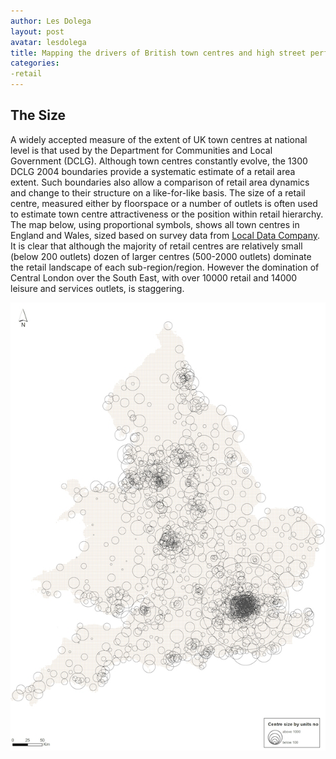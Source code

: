 ```yaml
---
author: Les Dolega
layout: post
avatar: lesdolega
title: Mapping the drivers of British town centres and high street performance
categories:
-retail
---
```


## The Size

A widely accepted measure of the extent of UK town centres at national level is that used by the Department for Communities and Local Government (DCLG).  Although town centres constantly evolve, the 1300 DCLG 2004 boundaries provide a systematic estimate of a retail area extent. Such boundaries also allow a  comparison of retail area dynamics and change to their structure on a like-for-like basis.  The size of a retail centre, measured either by floorspace or a number of outlets is  often used to estimate town centre attractiveness or the position within retail hierarchy. The map below, using proportional symbols, shows all town centres in England and Wales, sized based on survey data from [Local Data Company](http://www.localdatacompany.com/). It is clear that although the majority of retail centres are relatively small (below 200 outlets) dozen of larger centres (500-2000 outlets) dominate the retail landscape of each sub-region/region. However the domination of Central London over the South East, with over 10000 retail and 14000 leisure and services outlets, is staggering.

<img src="/public/images/EWCS.jpg"></img>


